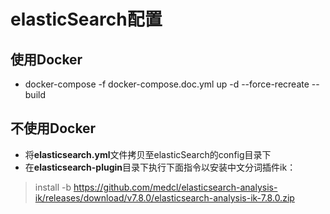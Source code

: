# elasticSearch配置

## 使用Docker
* docker-compose -f docker-compose.doc.yml up -d --force-recreate --build

## 不使用Docker
* 将**elasticsearch.yml**文件拷贝至elasticSearch的config目录下
* 在**elasticsearch-plugin**目录下执行下面指令以安装中文分词插件ik：
> install -b https://github.com/medcl/elasticsearch-analysis-ik/releases/download/v7.8.0/elasticsearch-analysis-ik-7.8.0.zip
